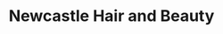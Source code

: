 ---
title: "Newcastle Hair and Beauty"
url: /newcastle/newcastle-hair-and-beauty/
shop: hairdresser
---